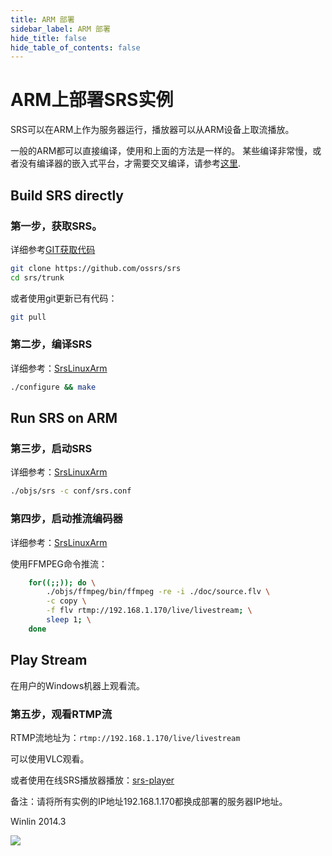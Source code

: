 ```yaml
---
title: ARM 部署
sidebar_label: ARM 部署
hide_title: false
hide_table_of_contents: false
---
```


# ARM上部署SRS实例

SRS可以在ARM上作为服务器运行，播放器可以从ARM设备上取流播放。

一般的ARM都可以直接编译，使用和上面的方法是一样的。
某些编译非常慢，或者没有编译器的嵌入式平台，才需要交叉编译，请参考[这里](./arm.md).

## Build SRS directly

### 第一步，获取SRS。

详细参考[GIT获取代码](./git.md)

```bash
git clone https://github.com/ossrs/srs
cd srs/trunk
```

或者使用git更新已有代码：

```bash
git pull
```

### 第二步，编译SRS

详细参考：[SrsLinuxArm](./arm.md)

```bash
./configure && make
```

## Run SRS on ARM

### 第三步，启动SRS

详细参考：[SrsLinuxArm](./arm.md)

```bash
./objs/srs -c conf/srs.conf
```

### 第四步，启动推流编码器

详细参考：[SrsLinuxArm](./arm.md)

使用FFMPEG命令推流：

```bash
    for((;;)); do \
        ./objs/ffmpeg/bin/ffmpeg -re -i ./doc/source.flv \
        -c copy \
        -f flv rtmp://192.168.1.170/live/livestream; \
        sleep 1; \
    done
```

## Play Stream

在用户的Windows机器上观看流。

### 第五步，观看RTMP流

RTMP流地址为：`rtmp://192.168.1.170/live/livestream`

可以使用VLC观看。

或者使用在线SRS播放器播放：[srs-player](https://ossrs.net/players/srs_player.html)

备注：请将所有实例的IP地址192.168.1.170都换成部署的服务器IP地址。

Winlin 2014.3

![](https://ossrs.net/gif/v1/sls.gif?site=ossrs.net&path=/lts/doc/zh/v5/sample-arm)


